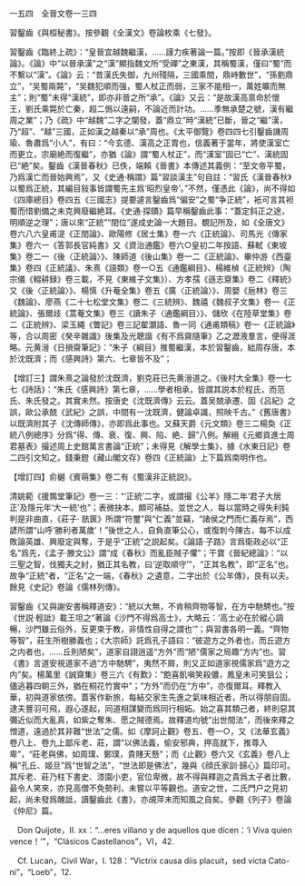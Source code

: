 一五四　全晉文卷一三四

習鑿齒《與桓秘書》。按參觀《全漢文》卷論枚乘《七發》。

習鑿齒《臨終上疏》：“皇晉宜越魏繼漢，……謹力疾著論一篇。”按即《晉承漢統論》。《論》中“以晉承漢”之“漢”顯指魏文所“受禪”之東漢，其稱蜀漢，僅曰“蜀”而不繫以“漢”。《論》云：“昔漢氏失御，九州殘隔，三國乘間，鼎峙數世”，“孫劉鼎立”，“吴蜀兩斃”，“吴魏犯順而强，蜀人杖正而弱，三家不能相一，萬姓曠而無主”；則“蜀”未得“漢統”，即亦非晉之所“承”。《論》又云：“是故漢高禀命於懷王，劉氏乘斃於亡秦，超二僞以遠嗣，不論近而計功。……季無承楚之號，漢有繼周之業”；乃《疏》中“越魏”二字之闡發，蓋“鼎立”時“漢統”已斷，晉之“繼”漢，乃“超”、“越”三國，正如漢之越秦以“承”周也。《太平御覽》卷四四七引鑿齒譏周瑜、魯肅爲“小人”，有曰：“今玄德、漢高之正胄也，信義著于當年，將使漢室亡而更立，宗廟絶而復繼”，亦猶《論》謂“蜀人杖正”，而“漢室”固已“亡”、漢統固已“絶”矣。鑿齒《漢晉春秋》已佚，端賴《晉書》本傳述其義例：“至文帝平蜀，乃爲漢亡而晉始興焉”，又《史通·稱謂》篇“習談漢主”句自註：“習氏《漢晉春秋》以蜀爲正統，其編目敍事皆謂蜀先主爲‘昭烈皇帝’。”不然，僅憑此《論》，尚不得如《四庫總目》卷四五《三國志》提要遽言鑿齒爲“偏安”之蜀“争正統”，衹可言其袒蜀而惜劉備之未克興廢繼絶耳。《史通·探賾》篇早稱鑿齒此事：“蓋定斜正之途，明順逆之理”；唐以來“正統”“閏位”遂成史論一大題目。覩記所及，如《全唐文》卷六八六皇甫湜《正閏論》、歐陽修《居士集》卷一六《正統論》、司馬光《傳家集》卷六一《答郭長官純書》又《資治通鑑》卷六○皇初二年按語、蘇軾《東坡集》卷二一《後〈正統論〉》、陳師道《後山集》卷一二《正統論》、畢仲游《西臺集》卷四《正統議》、朱熹《語類》卷一○五《通鑑綱目》、楊維楨《正統辨》（陶宗儀《輟耕録》卷三載，不見《東維子文集》）、方孝孺《遜志齋集》卷二《釋統》又《後〈正統論〉》、楊慎《升菴全集》卷五《廣〈正統論〉》、周嬰《巵林》卷三《魏論》、廖燕《二十七松堂文集》卷二《三統辨》、魏禧《魏叔子文集》卷一《正統論》、張爾歧《蒿菴文集》卷三《讀朱子〈通鑑綱目〉》、儲欣《在陸草堂集》卷二《正統辨》、梁玉繩《瞥記》卷三記翟灝語、魯一同《通甫類稿》卷一《正統論》等，合以周密《癸辛雜識》後集及光聰諧《有不爲齋隨筆》乙之瀝液羣言，便得涯略。元黄溍《日損齋筆記》：“朱子《綱目》推蜀繼漢，本於習鑿齒，絀周存唐，本於沈既濟；而《感興詩》第六、七章皆不及”；

【增訂三】謂朱熹之論發於沈既濟，劉克莊已先黄溍道之。《後村大全集》卷一七七《詩話》：“朱氏《感興詩》第七章，……學者相承，皆謂其説本於程氏，而范氏、朱氏發之。其實未然。按唐史《沈既濟傳》云云。蓋吴兢承遷、固《吕紀》之誤，歐公承兢《武紀》之誤，中間有一沈既濟，健論卓識，照映千古。”《舊唐書》以既濟附其子《沈傳師傳》，亦即爲此事也。又蘇天爵《元文類》卷三二楊奐《正統八例總序》分爲“得、傳、衰、復、興、陷、絶、歸”八例。解縉《元鄉貢進士周君墓表》撮述周上史館萬言書論“正統”；未得見《解學士集》，據《水東日記》卷二四引文知之。錢秉鐙《藏山閣文存》卷四《正統論》上下篇爲南明作也。

【增訂四】俞樾《賓萌集》卷二有《蜀漢非正統説》。

清姚範《援鶉堂筆記》卷一三：“‘正統’二字，或謂撮《公羊》隱二年‘君子大居正’及隱元年‘大一統’也”；表微抉本，頗可補益。並世之人，每以當時之得失利鈍判是非曲直，《莊子·
胠篋》所謂“符璽”與“仁義”並竊，“諸侯之門而仁義存焉”，西諺所謂“山呼‘勝利者萬歲’！”後世之人，自負直筆公心，或復刺今陳古，每不以成敗論英雄、興廢定與奪，于是乎“正統”之説起矣。《論語·子路》言爲衛政必以“正名”爲先，《孟子·滕文公》謂“成《春秋》而亂臣賊子懼”；干寶《晉紀總論》：“以三聖之智，伐獨夫之紂，猶正其名教，曰‘逆取順守’”，“正其名教”，即“正名”也。故争“正統”者，“正名”之一端，《春秋》之遺意，二字出於《公羊傳》，良有以夫。餘見《史記》卷論《儒林列傳》。

習鑿齒《又與謝安書稱釋道安》：“統以大無，不肯稍齊物等智，在方中馳騁也。”按《世説·輕詆》載王坦之“著論《沙門不得爲高士》，大略云：‘高士必在於縱心調暢，沙門雖云俗外，反更束于教，非情性自得之謂也’”；與習書各明一義。“齊物等智”，莊生所樹勝義也；《大宗師》託爲孔子語曰：“彼遊方之外者也，而丘遊方之内者也，……丘則陋矣”，道家自詡逍遥“方外”而“陋”儒家之局趣“方内”也。習《書》言道安視道家不過“方中馳騁”，夷然不屑，則又正如道家視儒家爲“遊方之内”矣。楊萬里《誠齋集》卷三六《有歎》：“飽喜飢嗔笑殺儂，鳳皇未可笑狙公；儘逃暮四朝三外，猶在桐花竹實中”；“方外”而仍在“方中”，亦復爾耳。釋教入華，初與道家依徬。蓋客作新旅，每結交家生先進之氣味相近者，所以得朋自固。逮夫豐羽可飛，遐心遂起，同道相謀變而爲同行相妬。始之喜其類己者，終則惡其彌近似而大亂真，如紫之奪朱、愿之賊德焉。故釋道均號“出世間法”，而後來釋之憎道，遠過於其非難“世法”之儒。如《摩訶止觀》卷五、卷一○，又《法華玄義》卷八上、卷九上鄙斥老、莊，謂“以佛法義，偷安邪典，押高就下，推尊入卑”，“莊老與佛，如周璞、鄭璞，貴賤天懸”；而《止觀》卷六又《玄義》卷八上稱“孔丘、姬旦”爲“世智之法”，“世法即是佛法”，幾與《顔氏家訓·歸心》篇印可。其斥老、莊乃柱下書史、漆園小吏，官位卑微，故不得與釋迦之貴爲太子者比數，最令人笑來，亦見高僧不免勢利，未嘗以平等觀也。道安之世，二氏門户之見初起，尚未發爲醜詆，讀鑿齒此《書》，亦覘萍末而知風之自矣。參觀《列子》卷論《仲尼》篇。











　Don Quijote，II. xx：“...eres villano y de aquellos que dicen：‘i Viva quien vence！’”，“Clásicos Castellanos”，VI，42.

　Cf. Lucan，Civil War，I. 128：“Victrix causa diis placuit，sed victa Cato-
ni”，“Loeb”，12.